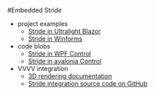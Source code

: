 ﻿#Embedded Stride

* project examples
	* [Stride in Ultralight Blazor](https://github.com/lionfire/LionFire.Stride.Ultralight)
	* [Stride in Winforms](https://github.com/windperson/*StrideGameNet5WinFormsDemo)
* code blobs
	* [Stride in WPF Control](https://gist.github.com/EricEzaM/5797be1f4b28f15e9be53287a02d3d67)
	* [Stride in avalonia Control](https://gist.github.com/westonsoftware/a3fa982397fe1817ece4a27d3cbc5a89)
* VVVV integration
  	* [3D rendering documentation](https://thegraybook.vvvv.org/reference/libraries/graphics*3d.html)
  	* [Stride integration source code on GitHub](https://github.com/vvvv/VL.StandardLibs)